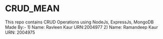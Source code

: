# CRUD_MEAN
This repo contains CRUD Operations using NodeJs, ExpressJs, MongoDB
Made By:-
1)
Name: Ravleen Kaur
URN:2004977
2)
Name: Ramandeep Kaur
URN: 2004975
